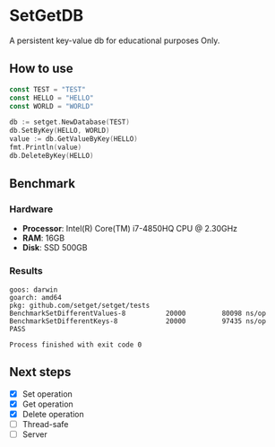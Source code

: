 # SetGetDB
A persistent key-value db for educational purposes Only.

## How to use
```go
const TEST = "TEST"
const HELLO = "HELLO"
const WORLD = "WORLD"

db := setget.NewDatabase(TEST)
db.SetByKey(HELLO, WORLD)
value := db.GetValueByKey(HELLO)
fmt.Println(value)
db.DeleteByKey(HELLO)
```

## Benchmark

### Hardware
- **Processor**: Intel(R) Core(TM) i7-4850HQ CPU @ 2.30GHz
- **RAM**: 16GB
- **Disk**: SSD 500GB

### Results
```
goos: darwin
goarch: amd64
pkg: github.com/setget/setget/tests
BenchmarkSetDifferentValues-8   	   20000	     80098 ns/op
BenchmarkSetDifferentKeys-8     	   20000	     97435 ns/op
PASS

Process finished with exit code 0
```

## Next steps
- [X] Set operation
- [X] Get operation
- [X] Delete operation
- [ ] Thread-safe
- [ ] Server
